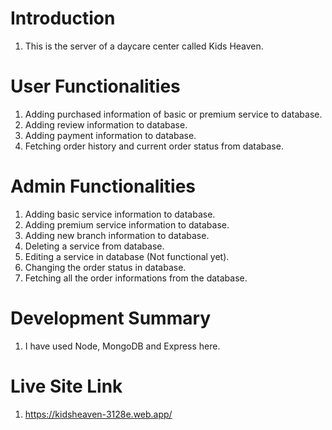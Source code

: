 # Introduction

1. This is the server of a daycare center called Kids Heaven.

# User Functionalities

1. Adding purchased information of basic or premium service to database.
2. Adding review information to database.
3. Adding payment information to database.
4. Fetching order history and current order status from database.

# Admin Functionalities

1. Adding basic service information to database.
2. Adding premium service information to database.
3. Adding new branch information to database.
4. Deleting a service from database.
5. Editing a service in database (Not functional yet).
6. Changing the order status in database.
7. Fetching all the order informations from the database.

# Development Summary

1. I have used Node, MongoDB and Express here.

# Live Site Link

1. https://kidsheaven-3128e.web.app/